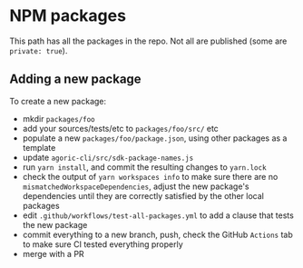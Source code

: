 # NPM packages

This path has all the packages in the repo. Not all are published (some are `private: true`).

## Adding a new package

To create a new package:

* mkdir `packages/foo`
* add your sources/tests/etc to `packages/foo/src/` etc
* populate a new `packages/foo/package.json`, using other packages as a template
* update `agoric-cli/src/sdk-package-names.js`
* run `yarn install`, and commit the resulting changes to `yarn.lock`
* check the output of `yarn workspaces info` to make sure there are no
  `mismatchedWorkspaceDependencies`, adjust the new package's dependencies
  until they are correctly satisfied by the other local packages
* edit `.github/workflows/test-all-packages.yml` to add a clause that tests
  the new package
* commit everything to a new branch, push, check the GitHub `Actions` tab to
  make sure CI tested everything properly
* merge with a PR
